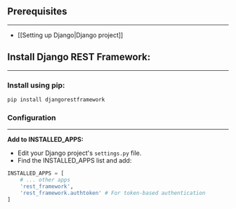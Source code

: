 ## Prerequisites
---
- [[Setting up Django|Django project]]

## Install Django REST Framework:
---
### Install using pip:
```Bash
pip install djangorestframework 
```

### Configuration
---
**Add to INSTALLED_APPS:**
- Edit your Django project's `settings.py` file.
- Find the INSTALLED_APPS list and add:
```Python
INSTALLED_APPS = [
    # ... other apps
    'rest_framework',
    'rest_framework.authtoken' # For token-based authentication
]
```
